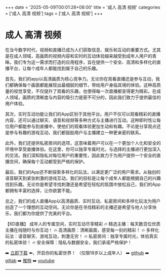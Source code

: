 +++
date = '2025-05-09T00:01:28+08:00'
title = '成人 高清 视频'
categories = ['成人 高清 视频']
tags = ['成人 高清 视频']
+++

# 成人 高清 视频

在当今数字时代，视频和直播已成为人们获取信息、娱乐和互动的重要方式。尤其是在成人领域，高画质的视频内容和实时的互动体验越来越受到成年人用户的青睐。我们专为这一需求而打造的应用程序，旨在提供一个安全、高清和多样化的直播平台，让每个成年人都能找到属于自己的乐趣。

首先，我们的app以高清画质为核心竞争力。无论你在观看直播还是参与互动，我们都确保每个画面都能展现出最细腻的细节，带给用户身临其境的体验。这种高质量的视觉享受，不仅提升了观看的乐趣，也使得每一次直播都变得更为精彩。在成人领域，画质的清晰度与内容的吸引力是密不可分的，因此我们致力于提供最佳的用户体验。

其次，实时互动功能让我们的App区别于其他平台。用户不仅可以观看精彩的直播内容，还可以通过聊天、语音和视频等多种方式与主播进行互动。这种即时性让每位用户都能参与到直播中，使他们的观看体验更加生动和有趣。不论是分享观点还是参与有趣的游戏互动，我们都鼓励用户与主播建立一种更亲密的联系。

此外，我们还提供私密房间的选项，这意味着用户可以在一个更加个人化和安全的环境中享受直播体验。在这里，你可以独享专属时光，与选择的主播进行更加深入的交流。我们深知隐私对每位用户的重要性，因此致力于为用户提供一个安全的直播空间，确保每个互动都受到严格的保护。

最后，我们的App还不断探索多样化的玩法，以满足更广泛的用户需求。从独创的语音聊天到紧张刺激的游戏互动，我们的目标是让每个成年人都能根据自己的兴趣找到乐趣。无论你是希望寻找刺激还是希望在轻松的氛围中放松自己，我们的App都拥有丰富的选择，让你欲罢不能。

总之，我们的成人直播App以高清画质、实时互动、私密房间和多样化玩法为用户创造了一个理想的互动空间。无论你是在寻找精彩的主播还是希望与他人分享快乐，我们都为你提供了完美的平台。

【6D直播】
成年人的专属空间，实时互动尽享精彩
🔥 精选主播：每天数百位优质主播在线随时与你互动！
🔥 高清画质：清晰画面，感受每一刻的精彩！
🔥 多样化玩法：语音聊天、游戏互动，刺激无穷！
🔥 私密房间：独享专属时光，体验真实的私密体验！
🔥 安全保障：隐私与数据安全，我们承诺严格保护！

➡️ [立即下载](https://down123.s3.ap-east-1.amazonaws.com/down/down.html?channelCode=blog) ⬅️，开启你的私密世界！ （仅限18岁以上成年人）
➡️ [github](https://aldult-live.github.io/)
➡️ [gitlab](https://seo-09598d.gitlab.io/)
➡️ [推特](https://x.com/wegame33)
➡️ [youtube](https://www.youtube.com/@6Dlive)

---
